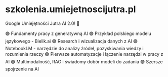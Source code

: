 # szkolenia.umiejetnoscijutra.pl

Google Umiejętności Jutra AI 2.0! 🤗

🟣 Fundamenty pracy z generatywną AI
🟣 Przykład polskiego modelu językowego - Bielik.ai
🟣 Research i wizualizacja danych z AI
🟣 NotebookLM - narzędzie do analizy źródeł, pozyskiwania wiedzy i rozumienia rzeczy
🟣 Pierwsze automatyzacje i łączenie narzędzi w pracy z AI
🟣 Multimodalność, RAG i świadomy dobór modeli do zadania
🟣 Szersze spojrzenie na AI
